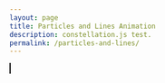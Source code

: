 ```yaml
---
layout: page
title: Particles and Lines Animation
description: constellation.js test.
permalink: /particles-and-lines/
---
```

<canvas id="canvas" width="500" height="100" style="border: solid 1px #000;"></canvas>

<script src="https://ajax.googleapis.com/ajax/libs/webfont/1.5.18/webfont.js"></script>
<script>
  WebFont.load({
    google: {
      families: ['Alegreya+Sans:100:latin']
    }
  });
</script>

<script src="/js/libs/zepto.min.js"></script>
<script src="/js/canvasExperiments/constellation.js"></script>
